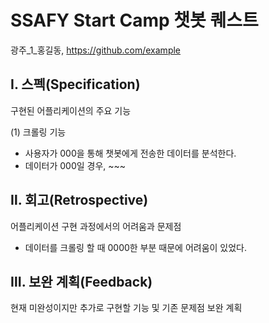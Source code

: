 # SSAFY Start Camp 챗봇 퀘스트



광주_1_홍길동, https://github.com/example



## Ⅰ. 스펙(Specification)

구현된 어플리케이션의 주요 기능

(1) 크롤링 기능

- 사용자가 000을 통해 챗봇에게 전송한 데이터를 분석한다.
- 데이터가 000일 경우, ~~~



## Ⅱ. 회고(Retrospective)

어플리케이션 구현 과정에서의 어려움과 문제점

- 데이터를 크롤링 할 때 0000한 부분 때문에 어려움이 있었다.



## Ⅲ. 보완 계획(Feedback)

현재 미완성이지만 추가로 구현할 기능 및 기존 문제점 보완 계획
